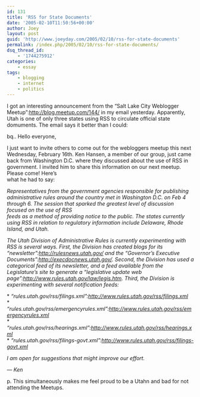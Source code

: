 ```yaml
---
id: 131
title: 'RSS for State Documents'
date: '2005-02-10T11:50:56+00:00'
author: Joey
layout: post
guid: 'http://www.joeyday.com/2005/02/10/rss-for-state-documents'
permalink: /index.php/2005/02/10/rss-for-state-documents/
dsq_thread_id:
    - '1744275912'
categories:
    - essay
tags:
    - blogging
    - internet
    - politics
---
```


I got an interesting announcement from the “Salt Lake City Weblogger Meetup”:http://blog.meetup.com/144/ in my email yesterday. Apparently, Utah is one of only three states using RSS to circulate official state domuments. The email says it better than I could:

bq.. Hello everyone,

I just want to invite others to come out for the webloggers meetup this next Wednesday, February 16th. Ken Hansen, a member of our group, just came back from Washington D.C. where they discussed about the use of RSS in government. I invited him to share this information on our next meetup. Please come! Here’s  
what he had to say:

*Representatives from the government agencies responsible for publishing administrative rules around the country met in Washington D.C. on Feb 4 through 6. The session that sparked the greatest level of discussion focused on the use of RSS  
feeds as a method of providing notice to the public. The states currently using RSS in relation to regulatory information include Delaware, Rhode Island, and Utah.*

*The Utah Division of Administrative Rules is currently experimenting with RSS is several ways. First, the Division has created blogs for its “newsletter”:http://rulesnews.utah.gov/ and the “Governor’s Executive Documents”:http://execdocnews.utah.gov/. Second, the Division has used a categorical feed of its newsletter, and a feed available from the Legislature’s site to generate a “legislative update web page”:http://www.rules.utah.gov/law/legis.htm. Third, the Division is experimenting with several notification feeds:*

\* *“rules.utah.gov/rss/filings.xml”:http://www.rules.utah.gov/rss/filings.xml*  
\* *“rules.utah.gov/rss/emergencyrules.xml”:http://www.rules.utah.gov/rss/emergencyrules.xml*  
\* *“rules.utah.gov/rss/hearings.xml”:http://www.rules.utah.gov/rss/hearings.xml*  
\* *“rules.utah.gov/rss/filings-govt.xml”:http://www.rules.utah.gov/rss/filings-govt.xml*

*I am open for suggestions that might improve our effort.*

*— Ken*

p. This simultaneously makes me feel proud to be a Utahn and bad for not attending the Meetups.